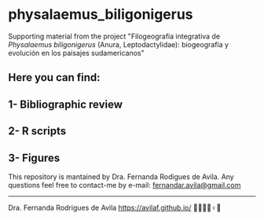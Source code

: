 # physalaemus_biligonigerus
Supporting material from the project "Filogeografía integrativa de *Physalaemus biligonigerus* (Anura, Leptodactylidae): biogeografía y evolución en los paisajes sudamericanos"

## Here you can find:

## 1- Bibliographic review

## 2- R scripts

## 3- Figures



This repository is mantained by Dra. Fernanda Rodigues de Avila.
Any questions feel free to contact-me by e-mail: fernandar.avila@gmail.com


___
Dra. Fernanda Rodrigues de Avila
https://avilaf.github.io/ 
🫱🏻‍🫲🏾♀️🔬

 
